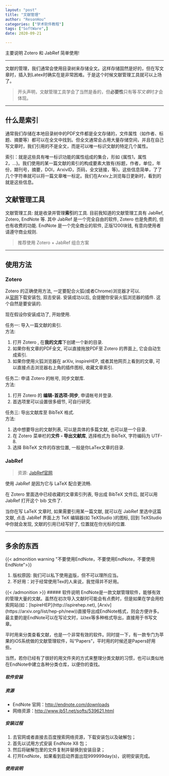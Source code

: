 ```yaml
---
layout: "post"
title: "文献管理"
author: "ResonHou"
categories: ["学术软件教程"]
tags: ["SoftWare",]
date: 2020-09-21

---
```


主要说明 Zotero 和 JabRef 简单使用!
<!--more-->
---

文献的管理，我们通常会使用目录树来存储全文。这样存储固然是好的，但在写文章时，插入到Latex时确实在是非常困难。于是这个时候文献管理工具就可以上场了。

> 开头声明，文献管理工具学会了当然是香的，但**必要性**只有等*写文章*时才会体现。

---
## 什么是索引
通常我们存储在本地目录树中的PDF文件都是全文存储的，文件属性（如作者、标题、摘要等）都可以在全文中找到。但全文通常会占用大量存储空间，并且在自己写文章时，我们引用的不是全文，而是可以唯一标识文献的特定几个属性。

索引：就是这些具有唯一标识功能的属性组成的集合，形如 {属性1，属性2，...}。我们使用的某一篇文献的索引的构成要素大致有{标题，作者，单位，年份，期刊号，摘要，DOI，ArxivID，页码，全文链接，等}。这些信息简单，了了几个字符串就可以将一篇文章唯一标定。我们在Arxiv上浏览每日更新时，看到的就是这些信息。

## 文献管理工具
文献管理工具: 就是收录并管理**索引**的工具. 目前我知道的文献管理工具有 JabRef, Zotero, EndNote 等. 其中 JabRef 是一个完全自由的软件, Zotero 也是免费的, 但也有收费的功能. EndNote 是一个完全商业的软件, 正版1200块钱, 有意向使用者请遵守商业规则.

> 推荐使用 Zotero + JabRef 组合方案

---
## 使用方法
### Zotero
Zotero 的正确使用方法, 一定要配合火狐(或者Chrome)浏览器才可以.  
从[官网](https://www.zotero.org/download/)下载安装包, 双击安装. 安装成功以后, 会提醒你安装火狐浏览器的插件. 这个自然是要安装的.  

现在假设你安装成功了, 开始使用.  

任务一: 导入一篇文献的索引.  
方法:  
1. 打开 Zotero , 在**我的文库**下创建一个新的目录.  
2. 如果你有文章的PDF全文, 可以直接拖放PDF至 Zotero 的界面上, 它会自动生成索引.  
3. 如果你使用火狐浏览器在 arXiv, inspireHEP, 或者其他网页上看到的文章, 可以直接点击浏览器右上角的插件图标, 收藏文章索引.  

任务二: 申请 Zotero 的帐号, 同步文献库.  
方法:  
1. 打开 Zotero 的 **编辑-首选项-同步**, 申请帐号并登录.
2. 首选项里可以设置很多细节, 可自行研究.

任务三: 导出文献库至 BibTeX 格式.  
方法:  
1. 选中想要导出的文献列表, 可以是具体的多篇文献, 也可以是一个目录.
2. 在 Zotero 菜单栏的**文件 - 导出文献库**, 选择格式为 BibTeX, 字符编码为 UTF-8.
3. 选择 BibTeX 文件的存放位置, 一般是你LaTex文章的目录.

### JabRef
> 资源: [JabRef官网](http://www.jabref.org/)

使用 JabRef 是因为它与 LaTeX 配合更流畅.

在 Zotero 里面选中已经收藏的文章索引列表, 导出成 BibTeX 文件后, 就可以用 JabRef 打开这个 bib 文件了.

当你在写 LaTeX 文章时, 如果需要引用某一篇文献, 就可以在 JabRef 里选中这篇文献, 点击 JabRef 界面上方 TeX 编辑器(如 TeXStudio )的图标, 回到 TeXStudio 中你就会发现, 文献的引用已经写好了, 位置就在你光标的位置.

---
## 多余的东西
{{< admonition warning "不要使用EndNote，不要使用EndNote，不要使用EndNote">}}
<ol>
    <li>版权原因: 我们可以私下使用盗版，但不可以理所应当。 </li>
    <li>不好用：对于经常使用Tex的人来说，我觉得并不好用。</li>
</ol>
{{< /admonition >}}
##### 软件说明
EndNote是一款文献管理软件，能够有效的管理大量的文献。虽然在初次导入文献时可能会有点费时，但是如果在学会用检索网站(如：[IspireHEP](http://ispirehep.net), [Arxiv](https://arxiv.org/list/hep-ph/new))直接导出成EndNote格式，则会方便许多。最主要的是EndNote可以在写论文时，以tex等多种格式导出，直接用于书写文章。

平时用来分类查看文献，也是一个非常有效的软件。同时提一下，有一款专门为苹果的iOS系统做的文献管理软件，叫“Papers”，平时用的时候还是Papers好用些。

当然，若你已经有了很好的用文件夹的方式来整理分类文献的习惯，也可以类似地在EndNote中建立各种分类仓库，以便你的查找。

##### 软件安装

##### 资源

* EndNote 官网：http://endnote.com/downloads
* 网络资源：http://www.jb51.net/softs/539621.html

##### 安装过程

1. 去官网或者直接去百度搜索网络资源，下载安装包以及破解包；
2. 首先以试用方式安装 EndNote X8 包；
3. 然后将破解包里的文件复制并替换到安装目录；
4. 打开EndNote，如果看到启动界面出现999999day(s)，说明安装完成。

##### 使用说明
